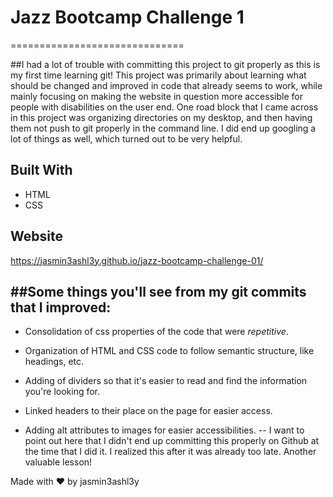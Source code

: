 # **Jazz Bootcamp Challenge 1**
==============================

##I had a lot of trouble with committing this project to git properly as this is my first time learning git! This project was primarily about learning what should be changed and improved in code that already seems to work, while mainly focusing on making the website in question more accessible for people with disabilities on the user end. One road block that I came across in this project was organizing directories on my desktop, and then having them not push to git properly in the command line. I did end up googling a lot of things as well, which turned out to be very helpful.

## Built With
* HTML
* CSS

## Website

https://jasmin3ashl3y.github.io/jazz-bootcamp-challenge-01/

##Some things you'll see from my git commits that I improved:
-----------------------------------------------------------

* Consolidation of css properties of the code that were _repetitive_.

* Organization of HTML and CSS code to follow semantic structure, like headings, etc.

* Adding of dividers so that it's easier to read and find the information you're looking for.

* Linked headers to their place on the page for easier access.

* Adding alt attributes to images for easier accessibilities. -- I want to point out here that I didn't end up committing this properly on Github at the time that I did it. I realized this after it was already too late. Another valuable lesson!


Made with ❤️ by jasmin3ashl3y
